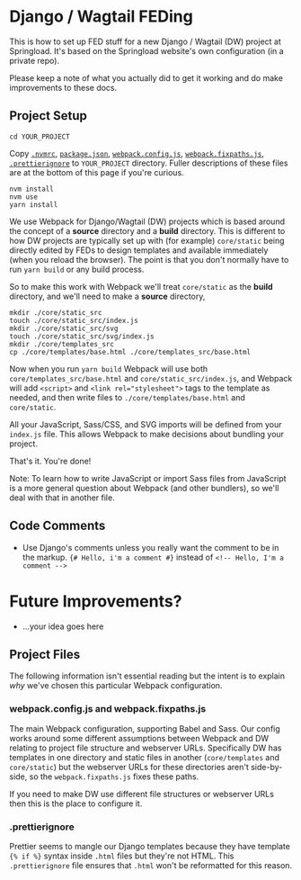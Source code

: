 # Django / Wagtail FEDing

This is how to set up FED stuff for a new Django / Wagtail (DW) project at Springload. It's based on the Springload website's own configuration (in a private repo).

Please keep a note of what you actually did to get it working and do make improvements to these docs.

## Project Setup

    cd YOUR_PROJECT

Copy [`.nvmrc`](../.nvmrc), [`package.json`](./package.json), [`webpack.config.js`](./webpack.config.js), [`webpack.fixpaths.js`](./webpack.fixpaths.js), [`.prettierignore`](./.prettierignore) to `YOUR_PROJECT` directory. Fuller descriptions of these files are at the bottom of this page if you're curious.

    nvm install
    nvm use
    yarn install

We use Webpack for Django/Wagtail (DW) projects which is based around the concept of a **source** directory and a **build** directory. This is different to how DW projects are typically set up with (for example) `core/static` being directly edited by FEDs to design templates and available immediately (when you reload the browser). The point is that you don't normally have to run `yarn build` or any build process.

So to make this work with Webpack we'll treat `core/static` as the **build** directory, and we'll need to make a **source** directory,

    mkdir ./core/static_src
    touch ./core/static_src/index.js
    mkdir ./core/static_src/svg
    touch ./core/static_src/svg/index.js
    mkdir ./core/templates_src
    cp ./core/templates/base.html ./core/templates_src/base.html

Now when you run `yarn build` Webpack will use both `core/templates_src/base.html` and `core/static_src/index.js`, and Webpack will add `<script>` and `<link rel="stylesheet">` tags to the template as needed, and then write files to `./core/templates/base.html` and `core/static`. 

All your JavaScript, Sass/CSS, and SVG imports will be defined from your `index.js` file. This allows Webpack to make decisions about bundling your project.

That's it. You're done!

Note: To learn how to write JavaScript or import Sass files from JavaScript is a more general question about Webpack (and other bundlers), so we'll deal with that in another file.

## Code Comments

- Use Django's comments unless you really want the comment to be in the markup. `{# Hello, i'm a comment #}` instead of `<!-- Hello, I'm a comment -->`

# Future Improvements?

* ...your idea goes here

## Project Files

The following information isn't essential reading but the intent is to explain _why_ we've chosen this particular Webpack configuration.

### webpack.config.js and webpack.fixpaths.js

The main Webpack configuration, supporting Babel and Sass. Our config works around some different assumptions between Webpack and DW relating to project file structure and webserver URLs. Specifically DW has templates in one directory and static files in another (`core/templates` and `core/static`) but the webserver URLs for these directories aren't side-by-side, so the `webpack.fixpaths.js` fixes these paths.

If you need to make DW use different file structures or webserver URLs then this is the place to configure it.

### .prettierignore

Prettier seems to mangle our Django templates because they have template `{% if %}` syntax inside `.html` files but they're not HTML. This `.prettierignore` file ensures that `.html` won't be reformatted for this reason.
